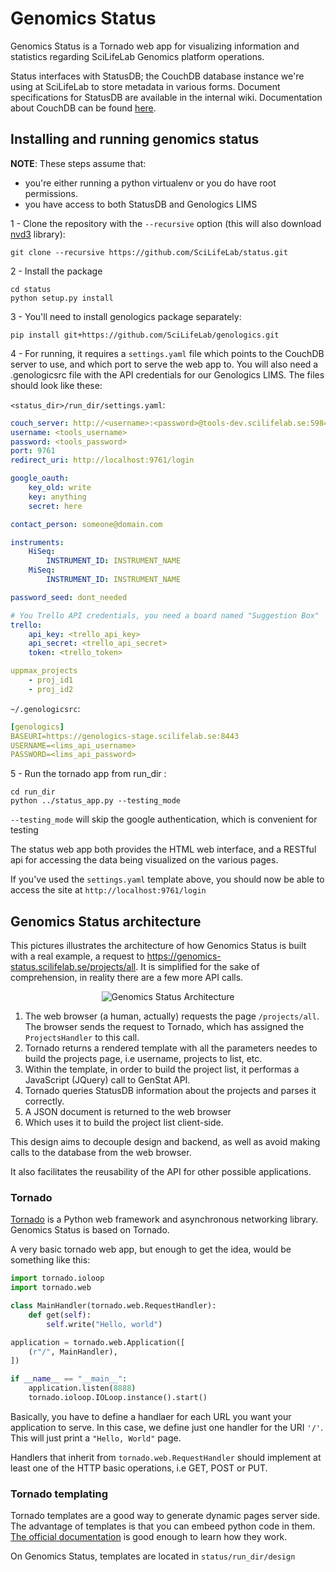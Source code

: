 # Genomics Status

Genomics Status is a Tornado web app for visualizing information and statistics regarding SciLifeLab Genomics platform operations.

Status interfaces with StatusDB; the CouchDB database instance we're using at SciLifeLab to store metadata in 
various forms. Document specifications for StatusDB are available in the internal wiki. Documentation about CouchDB can be found [here](http://guide.couchdb.org/).

## Installing and running genomics status

**NOTE**: These steps assume that:
* you're either running a python virtualenv or you do have root permissions.
* you have access to both StatusDB and Genologics LIMS

1 - Clone the repository with the `--recursive` option (this will also download [nvd3](http://nvd3.org/) library):

```
git clone --recursive https://github.com/SciLifeLab/status.git
```

2 - Install the package

```
cd status
python setup.py install
```

3 - You'll need to install genologics package separately:

```
pip install git+https://github.com/SciLifeLab/genologics.git
```

4 - For running, it requires a `settings.yaml` file which points to the CouchDB server to use, and which port to
serve the web app to. You will also need a .genologicsrc file with the API credentials for our Genologics LIMS. The files should look like these:

`<status_dir>/run_dir/settings.yaml`:
```yaml
couch_server: http://<username>:<password>@tools-dev.scilifelab.se:5984
username: <tools_username>
password: <tools_password>
port: 9761
redirect_uri: http://localhost:9761/login

google_oauth:
    key_old: write
    key: anything
    secret: here

contact_person: someone@domain.com

instruments:
    HiSeq:
        INSTRUMENT_ID: INSTRUMENT_NAME
    MiSeq:
        INSTRUMENT_ID: INSTRUMENT_NAME

password_seed: dont_needed

# You Trello API credentials, you need a board named "Suggestion Box"
trello:
    api_key: <trello_api_key>
    api_secret: <trello_api_secret>
    token: <trello_token>

uppmax_projects
    - proj_id1
    - proj_id2
```

`~/.genologicsrc`:
```yaml
[genologics]
BASEURI=https://genologics-stage.scilifelab.se:8443
USERNAME=<lims_api_username>
PASSWORD=<lims_api_password>
```
5 - Run the tornado app from run_dir :
```
cd run_dir
python ../status_app.py --testing_mode
```

`--testing_mode` will skip the google authentication, which is convenient for testing

The status web app both provides the HTML web interface, and a RESTful api for accessing the data being
visualized on the various pages.

If you've used the `settings.yaml` template above, you should now be able to access the site at `http://localhost:9761/login`

## Genomics Status architecture

This pictures illustrates the architecture of how Genomics Status is built with a real example, a request to https://genomics-status.scilifelab.se/projects/all. It is simplified for the sake of comprehension, in reality there are a few more API calls.

<p align="center">
  <img src="https://raw.githubusercontent.com/guillermo-carrasco/status/master/doc/genomics_status.png"
       alt="Genomics Status Architecture"/>
</p>

1. The web browser (a human, actually) requests the page `/projects/all`. The browser sends the request to Tornado, which has assigned the `ProjectsHandler` to this call.
2. Tornado returns a rendered template with all the parameters needes to build the projects page, i.e username, projects to list, etc.
3. Within the template, in order to build the project list, it performas a JavaScript (JQuery) call to GenStat API.
4. Tornado queries StatusDB information about the projects and parses it correctly.
5. A JSON document is returned to the web browser
6. Which uses it to build the project list client-side.

This design aims to decouple design and backend, as well as avoid making calls to the database from the web browser. 

It also facilitates the reusability of the API for other possible applications.

### Tornado
[Tornado](http://www.tornadoweb.org/en/stable/) is a Python web framework and asynchronous networking library. Genomics Status is based on Tornado. 

A very basic tornado web app, but enough to get the idea, would be something like this: 

```python
import tornado.ioloop
import tornado.web

class MainHandler(tornado.web.RequestHandler):
    def get(self):
        self.write("Hello, world")

application = tornado.web.Application([
    (r"/", MainHandler),
])

if __name__ == "__main__":
    application.listen(8888)
    tornado.ioloop.IOLoop.instance().start()
```

Basically, you have to define a handlaer for each URL you want your application to serve. In this case, we define just one handler for the URI `'/'`. This will just print a `"Hello, World"` page.

Handlers that inherit from ```tornado.web.RequestHandler``` should implement at least one of the HTTP basic operations, i.e GET, POST or PUT. 

### Tornado templating
Tornado templates are a good way to generate dynamic pages server side. The advantage of templates is that you can embeed python code in them. [The official documentation](http://www.tornadoweb.org/en/stable/template.html) is good enough to learn how they work.

On Genomics Status, templates are located in `status/run_dir/design`
